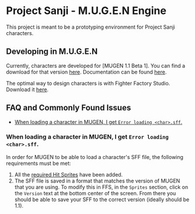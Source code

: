 # Project Sanji - M.U.G.E.N Engine
This project is meant to be a prototyping environment for Project Sanji characters.

## Developing in M.U.G.E.N
Currently, characters are developed for [MUGEN 1.1 Beta 1].
You can find a download for that version [here](https://mugenarchive.com/forums/downloads.php?do=file&id=5283--official-mugen-1-1-beta-1-elecbyte). Documentation can be found [here](https://mugenarchive.com/docs/1.1/mugen.html#documentation).

The optimal way to design characters is with Fighter Factory Studio. Download it [here](http://fighterfactory.virtualltek.com/download).

## FAQ and Commonly Found Issues
- [When loading a character in MUGEN, I get `Error loading <char>.sff`.](#when-loading-a-character-in-mugen-i-get-error-loading-charsff)

### When loading a character in MUGEN, I get `Error loading <char>.sff`.
In order for MUGEN to be able to load a character's SFF file, the following requirements must be met:

1. All the [required Hit Sprites](https://mugenarchive.com/docs/1.1/spr.html) have been added.
1. The SFF file is saved in a format that matches the version of MUGEN that you are using. To modify this in FFS, in the `Sprites` section, click on the `Version` text at the bottom center of the screen.
    From there you should be able to save your SFF to the correct version (ideally should be 1.1).
